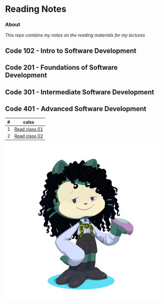 # Reading Notes 
### **About**


 *This repo contains my notes on the reading materials for my lectures*
 
## Code 102 - Intro to Software Development
## Code 201 - Foundations of Software Development
## Code 301 - Intermediate Software Development
## Code 401 - Advanced Software Development


| #  | calss | 
| -------- | ---------  | 
| 1 | [Read class 01](https://github.com/asfantala/reading-notes/tree/main/Read_class01#readme) |
| 2 | [Read class 02](https://github.com/asfantala/reading-notes/blob/main/Read_class02/README.md) | 

![Screenshot](./assets/octocat-1680463246081.png)
